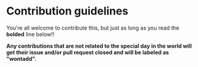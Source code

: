 # Contribution guidelines
You're all welcome to contribute this, but just as long as you read the **bolded** line below!!

**Any contributions that are not related to the special day in the world will get their issue and/or pull request closed and will be labeled as "wontadd".**
